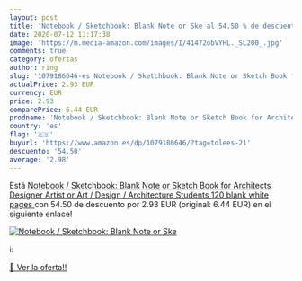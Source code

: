 ```yaml
---
layout: post
title: 'Notebook / Sketchbook: Blank Note or Ske al 54.50 % de descuento'
date: 2020-07-12 11:17:38
image: 'https://m.media-amazon.com/images/I/41472obVYHL._SL200_.jpg'
comments: true
category: ofertas
author: ring
slug: '1079186646-es Notebook / Sketchbook: Blank Note or Sketch Book for Architects Designer Artist or Art / Design / Architecture Students  120 blank white pages '
actualPrice: 2.93 EUR
currency: EUR
price: 2.93
comparePrice: 6.44 EUR
prodname: 'Notebook / Sketchbook: Blank Note or Sketch Book for Architects Designer Artist or Art / Design / Architecture Students  120 blank white pages '
country: 'es'
flag: '🇪🇸'
buyurl: 'https://www.amazon.es/dp/1079186646/?tag=tolees-21'
descuento: '54.50'
average: '2.98'
---
```


Está [Notebook / Sketchbook: Blank Note or Sketch Book for Architects Designer Artist or Art / Design / Architecture Students  120 blank white pages ](https://www.amazon.es/dp/1079186646/?tag=tolees-21) con 54.50 de descuento por 2.93 EUR (original: 6.44 EUR) en el siguiente enlace!

[![Notebook / Sketchbook: Blank Note or Ske](https://m.media-amazon.com/images/I/41472obVYHL._SL200_.jpg)](https://www.amazon.es/dp/1079186646/?tag=tolees-21)

ℹ️:


[🛒 Ver la oferta!!](https://www.amazon.es/dp/1079186646/?tag=tolees-21)
